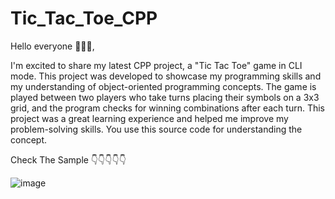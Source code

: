 # Tic_Tac_Toe_CPP

Hello everyone 🙋‍♂️👋,

I'm excited to share my latest CPP project, a "Tic Tac Toe" game in CLI mode. This project was developed to showcase my programming skills and my understanding of object-oriented programming concepts. The game is played between two players who take turns placing their symbols on a 3x3 grid, and the program checks for winning combinations after each turn. This project was a great learning experience and helped me improve my problem-solving skills. You use this source code for understanding the concept.

Check The Sample 👇👇👇👇👇

![image](https://user-images.githubusercontent.com/65381335/227802069-1ba7bec7-52b5-4d3b-9a8f-27381de0f26e.png)
